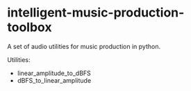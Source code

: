# intelligent-music-production-toolbox
A set of audio utilities for music production in python.

Utilities:
- linear_amplitude_to_dBFS
- dBFS_to_linear_amplitude
